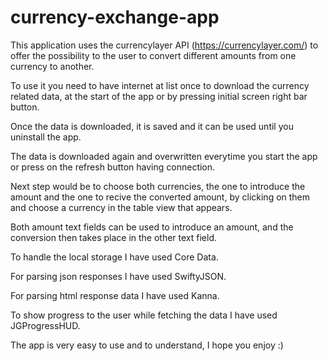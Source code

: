 # currency-exchange-app

This application uses the currencylayer API (https://currencylayer.com/) to offer the possibility to the user to convert different amounts from one currency to another.

To use it you need to have internet at list once to download the currency related data, at the start of the app or by pressing initial screen right bar button.

Once the data is downloaded, it is saved and it can be used until you uninstall the app.

The data is downloaded again and overwritten everytime you start the app or press on the refresh button having connection.

Next step would be to choose both currencies, the one to introduce the amount and the one to recive the converted amount, by clicking on them and choose a currency in the table view that appears.

Both amount text fields can be used to introduce an amount, and the conversion then takes place in the other text field.

To handle the local storage I have used Core Data.

For parsing json responses I have used SwiftyJSON.

For parsing html response data I have used Kanna.

To show progress to the user while fetching the data I have used JGProgressHUD.

The app is very easy to use and to understand, I hope you enjoy :)
